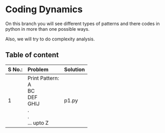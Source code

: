 # Coding Dynamics

On this branch you will see different types of patterns and there codes in python in more than one possible ways.

Also, we will try to do complexity analysis.

## Table of content

| S No.: | Problem | Solution |
|   :--- | :---    | :---     |
| 1 | Print Pattern:<br>A<br>BC<br>DEF<br>GHIJ<br>.<br>.<br>... upto Z | p1.py |